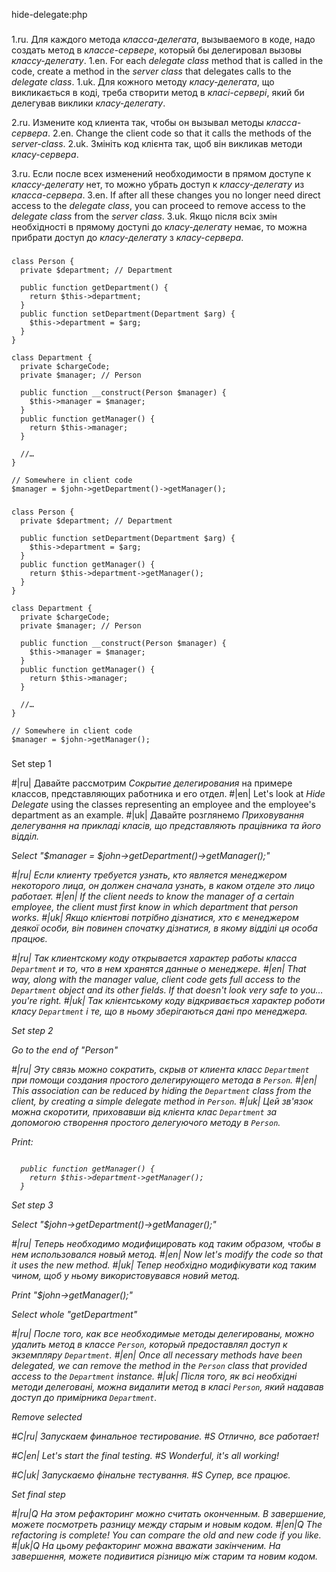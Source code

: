 hide-delegate:php

###

1.ru. Для каждого метода <i>класса-делегата</i>, вызываемого в коде, надо создать метод в <i>классе-сервере</i>, который бы делегировал вызовы <i>классу-делегату</i>.
1.en. For each <i>delegate class</i> method that is called in the code, create a method in the <i>server class</i> that delegates calls to the <i>delegate class</i>.
1.uk. Для кожного методу <i>класу-делегата</i>, що викликається в коді, треба створити метод в <i>класі-сервері</i>, який би делегував виклики <i>класу-делегату</i>.

2.ru. Измените код клиента так, чтобы он вызывал методы <i>класса-сервера</i>.
2.en. Change the client code so that it calls the methods of the <i>server-class</i>.
2.uk. Змініть код клієнта так, щоб він викликав методи <i>класу-сервера</i>.

3.ru. Если после всех изменений необходимости в прямом доступе к <i>классу-делегату</i> нет, то можно убрать доступ к <i>классу-делегату</i> из <i>класса-сервера</i>.
3.en. If after all these changes you no longer need direct access to the <i>delegate class</i>, you can proceed to remove access to the <i>delegate class</i> from the <i>server class</i>. 
3.uk. Якщо після всіх змін необхідності в прямому доступі до <i>класу-делегату</i> немає, то можна прибрати доступ до <i>класу-делегату</i> з <i>класу-сервера</i>.



###

```
class Person {
  private $department; // Department

  public function getDepartment() {
    return $this->department;
  }
  public function setDepartment(Department $arg) {
    $this->department = $arg;
  }
}

class Department {
  private $chargeCode;
  private $manager; // Person

  public function __construct(Person $manager) {
    $this->manager = $manager;
  }
  public function getManager() {
    return $this->manager;
  }

  //…
}

// Somewhere in client code
$manager = $john->getDepartment()->getManager();
```

###

```
class Person {
  private $department; // Department

  public function setDepartment(Department $arg) {
    $this->department = $arg;
  }
  public function getManager() {
    return $this->department->getManager();
  }
}

class Department {
  private $chargeCode;
  private $manager; // Person

  public function __construct(Person $manager) {
    $this->manager = $manager;
  }
  public function getManager() {
    return $this->manager;
  }

  //…
}

// Somewhere in client code
$manager = $john->getManager();
```

###

Set step 1

#|ru| Давайте рассмотрим <i>Сокрытие делегирования</i> на примере классов, представляющих работника и его отдел.
#|en| Let's look at <i>Hide Delegate</i> using the classes representing an employee and the employee's department as an example.
#|uk| Давайте розглянемо <i>Приховування делегування<i> на прикладі класів, що представляють працівника та його відділ.

Select "$manager = $john->getDepartment()->getManager();"

#|ru| Если клиенту требуется узнать, кто является менеджером некоторого лица, он должен сначала узнать, в каком отделе это лицо работает.
#|en| If the client needs to know the manager of a certain employee, the client must first know in which department that person works.
#|uk| Якщо клієнтові потрібно дізнатися, хто є менеджером деякої особи, він повинен спочатку дізнатися, в якому відділі ця особа працює.

#|ru| Так клиентскому коду открывается характер работы класса <code>Department</code> и то, что в нем хранятся данные о менеджере.
#|en| That way, along with the manager value, client code gets full access to the <code>Department</code> object and its other fields. If that doesn't look very safe to you… you're right.
#|uk| Так клієнтському коду відкривається характер роботи класу <code>Department</code> і те, що в ньому зберігаються дані про менеджера.

Set step 2

Go to the end of "Person"

#|ru| Эту связь можно сократить, скрыв от клиента класс <code>Department</code> при помощи создания простого делегирующего метода в <code>Person</code>.
#|en| This association can be reduced by hiding the <code>Department</code> class from the client, by creating a simple delegate method in <code>Person</code>.
#|uk| Цей зв'язок можна скоротити, приховавши від клієнта клас <code>Department</code> за допомогою створення простого делегуючого методу в <code>Person</code>.

Print:
```

  public function getManager() {
    return $this->department->getManager();
  }
```

Set step 3

Select "$john->getDepartment()->getManager();"

#|ru| Теперь необходимо модифицировать код таким образом, чтобы в нем использовался новый метод.
#|en| Now let's modify the code so that it uses the new method.
#|uk| Тепер необхідно модифікувати код таким чином, щоб у ньому використовувався новий метод.

Print "$john->getManager();"

Select whole "getDepartment"

#|ru| После того, как все необходимые методы делегированы, можно удалить метод в классе <code>Person</code>, который предоставлял доступ к экземпляру <code>Department</code>.
#|en| Once all necessary methods have been delegated, we can remove the method in the <code>Person</code> class that provided access to the <code>Department</code> instance.
#|uk| Після того, як всі необхідні методи делеговані, можна видалити метод в класі <code>Person</code>, який надавав доступ до примірника <code>Department</code>.

Remove selected

#C|ru| Запускаем финальное тестирование.
#S Отлично, все работает!

#C|en| Let's start the final testing.
#S Wonderful, it's all working!

#C|uk| Запускаємо фінальне тестування.
#S Супер, все працює.

Set final step

#|ru|Q На этом рефакторинг можно считать оконченным. В завершение, можете посмотреть разницу между старым и новым кодом.
#|en|Q The refactoring is complete! You can compare the old and new code if you like.
#|uk|Q На цьому рефакторинг можна вважати закінченим. На завершення, можете подивитися різницю між старим та новим кодом.